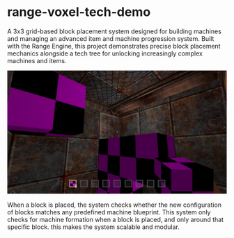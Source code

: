 # range-voxel-tech-demo
A 3x3 grid-based block placement system designed for building machines and managing an advanced item and machine progression system. Built with the Range Engine, this project demonstrates precise block placement mechanics alongside a tech tree for unlocking increasingly complex machines and items.

![3x3 grid preview](showcase/placing.png)

When a block is placed, the system checks whether the new configuration of blocks matches any predefined machine blueprint. This system only checks for machine formation when a block is placed, and only around that specific block. this makes the system scalable and modular.
